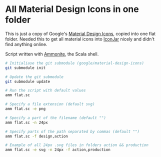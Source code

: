 # All Material Design Icons in one folder

This is just a copy of Google's [Material Design Icons](https://github.com/google/material-design-icons), copied into one flat folder. Needed this to get all material icons into [IconJar](https://geticonjar.com/) nicely and didn't find anything online.

Script written with [Ammonite](http://ammonite.io/), the Scala shell.

```sh
# Initialiase the git submodule (google/material-design-icons)
git submodule init

# Update the git submodule
git submodule update

# Run the script with default values
amm flat.sc

# Specify a file extension (default svg)
amm flat.sc -e png

# Specify a part of the filename (default "")
amm flat.sc -n 24px

# Specify parts of the path separated by commas (default "")
amm flat.sc -f design,action

# Example of all 24px .svg files in folders action && production
amm flat.sc -e svg -n 24px -f action,production
```
